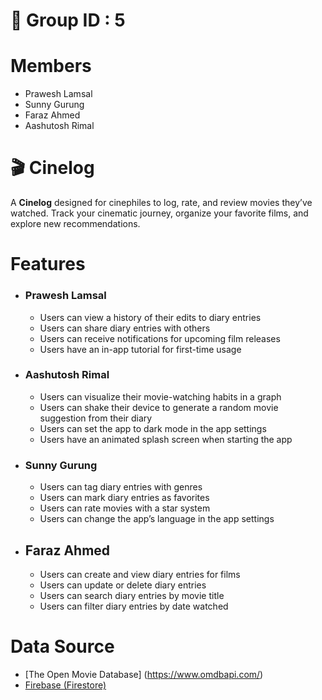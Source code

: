 # 📖 Group ID : 5 
# Members
- Prawesh Lamsal
- Sunny Gurung
- Faraz Ahmed
- Aashutosh Rimal

# 🎬 Cinelog
A **Cinelog** designed for cinephiles to log, rate, and review movies they’ve watched. Track your cinematic journey, organize your favorite films, and explore new recommendations.

#  Features
- ### Prawesh Lamsal
  - Users can view a history of their edits to diary entries
  - Users can share diary entries with others
  - Users can receive notifications for upcoming film releases
  - Users have an in-app tutorial for first-time usage
- ### Aashutosh Rimal
  - Users can visualize their movie-watching habits in a graph
  - Users can shake their device to generate a random movie suggestion from their diary
  - Users can set the app to dark mode in the app settings
  - Users have an animated splash screen when starting the app
  

- ### Sunny Gurung
    - Users can tag diary entries with genres
    - Users can mark diary entries as favorites
    - Users can rate movies with a star system
    - Users can change the app’s language in the app settings

- ## Faraz Ahmed
    - Users can create and view diary entries for films 
    - Users can update or delete diary entries
    - Users can search diary entries by movie title
    - Users can filter diary entries by date watched
  

#  Data Source
- [The Open Movie Database] (https://www.omdbapi.com/)
- [Firebase (Firestore)](https://console.firebase.google.com/project/cinelog-78efc/firestore/databases/-default-/data)